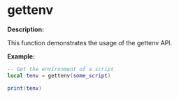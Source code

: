 # gettenv

**Description:**

This function demonstrates the usage of the gettenv API.

**Example:**

```lua
-- Get the environment of a script
local tenv = gettenv(some_script)

print(tenv)
```
